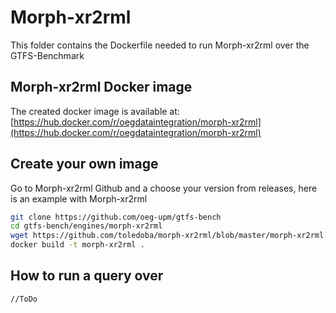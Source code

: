 # Morph-xr2rml
This folder contains the Dockerfile needed to run Morph-xr2rml over the GTFS-Benchmark

## Morph-xr2rml Docker image
The created docker image is available at: [https://hub.docker.com/r/oegdataintegration/morph-xr2rml](https://hub.docker.com/r/oegdataintegration/morph-xr2rml)

## Create your own image
Go to Morph-xr2rml Github and a choose your version from releases, here is an example with Morph-xr2rml
```bash
git clone https://github.com/oeg-upm/gtfs-bench
cd gtfs-bench/engines/morph-xr2rml
wget https://github.com/toledoba/morph-xr2rml/blob/master/morph-xr2rml.jar
docker build -t morph-xr2rml .
```

## How to run a query over
```bash
//ToDo
```
